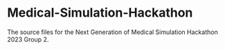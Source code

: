 # Medical-Simulation-Hackathon
The source files for the Next Generation of Medical Simulation Hackathon 2023 Group 2.
